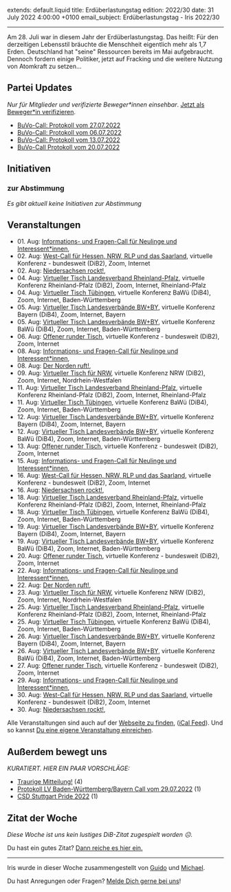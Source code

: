 
extends: default.liquid
title: Erdüberlastungstag
edition: 2022/30
date: 31 July 2022 4:00:00 +0100
email_subject: Erdüberlastungstag - Iris 2022/30

---
Am 28. Juli war in diesem Jahr der Erdüberlastungstag. Das heißt: Für den derzeitigen Lebensstil bräuchte die Menschheit eigentlich mehr als 1,7 Erden. Deutschland hat "seine" Ressourcen bereits im Mai aufgebraucht. Dennoch fordern einige Politiker, jetzt auf Fracking und die weitere Nutzung von Atomkraft zu setzen...


## Partei Updates

_Nur für Mitglieder und verifizierte Beweger\*innen einsehbar_. [Jetzt als Beweger\*in verifizieren](https://dib.de/bewegerin-werden/).

 - [BuVo-Call: Protokoll vom 27.07.2022](https://marktplatz.dib.de/t/buvo-call-protokoll-vom-27-07-2022/39548)
 - [BuVo-Call: Protokoll vom 06.07.2022](https://marktplatz.dib.de/t/buvo-call-protokoll-vom-06-07-2022/39540)
 - [BuVo-Call: Protokoll vom 13.07.2022](https://marktplatz.dib.de/t/buvo-call-protokoll-vom-13-07-2022/39539)
 - [BuVo-Call Protokoll vom 20.07.2022](https://marktplatz.dib.de/t/buvo-call-protokoll-vom-20-07-2022/39538)

## Initiativen

### zur Abstimmung
_Es gibt aktuell keine Initiativen zur Abstimmung_

## Veranstaltungen

 - 01.&nbsp;Aug: [Informations- und Fragen-Call für Neulinge und Interessent*innen](https://dib.de/veranstaltungen/informations-und-fragen-call-fuer-neulinge-und-interessentinnen-2022-08-01/), 
 - 02.&nbsp;Aug: [West-Call für Hessen, NRW, RLP und das Saarland](https://dib.de/veranstaltungen/west-call-fuer-hessen-nrw-rlp-und-das-saarland-2022-08-02/), virtuelle Konferenz - bundesweit (DiB2), Zoom, Internet
 - 02.&nbsp;Aug: [Niedersachsen rockt!](https://dib.de/veranstaltungen/niedersachsen-call-2022-08-02/), 
 - 04.&nbsp;Aug: [Virtueller Tisch Landesverband Rheinland-Pfalz](https://dib.de/veranstaltungen/virtueller-tisch-landesverband-rheinland-pfalz-2022-08-04/), virtuelle Konferenz Rheinland-Pfalz (DiB2), Zoom, Internet, Rheinland-Pfalz
 - 04.&nbsp;Aug: [Virtueller Tisch Tübingen](https://dib.de/veranstaltungen/virtueller-tisch-tuebingen-2022-08-04/), virtuelle Konferenz BaWü (DiB4), Zoom, Internet, Baden-Württemberg
 - 05.&nbsp;Aug: [Virtueller Tisch Landesverbände BW+BY](https://dib.de/veranstaltungen/virtueller-tisch-landesverbaende-bwby-2-2022-08-05/), virtuelle Konferenz Bayern (DiB4), Zoom, Internet, Bayern
 - 05.&nbsp;Aug: [Virtueller Tisch Landesverbände BW+BY](https://dib.de/veranstaltungen/virtueller-tisch-landesverbaende-bwby-3-2022-08-05/), virtuelle Konferenz BaWü (DiB4), Zoom, Internet, Baden-Württemberg
 - 06.&nbsp;Aug: [Offener runder Tisch](https://dib.de/veranstaltungen/offener-runder-tisch-2022-08-06/), virtuelle Konferenz - bundesweit (DiB2), Zoom, Internet
 - 08.&nbsp;Aug: [Informations- und Fragen-Call für Neulinge und Interessent*innen](https://dib.de/veranstaltungen/informations-und-fragen-call-fuer-neulinge-und-interessentinnen-2022-08-08/), 
 - 08.&nbsp;Aug: [Der Norden ruft!](https://dib.de/veranstaltungen/der-norden-ruft-2022-08-08/), 
 - 09.&nbsp;Aug: [Virtueller Tisch für NRW](https://dib.de/veranstaltungen/virtueller-tisch-landesverbaende-bwby-2022-08-09/), virtuelle Konferenz NRW (DiB2), Zoom, Internet, Nordrhein-Westfalen
 - 11.&nbsp;Aug: [Virtueller Tisch Landesverband Rheinland-Pfalz](https://dib.de/veranstaltungen/virtueller-tisch-landesverband-rheinland-pfalz-2022-08-11/), virtuelle Konferenz Rheinland-Pfalz (DiB2), Zoom, Internet, Rheinland-Pfalz
 - 11.&nbsp;Aug: [Virtueller Tisch Tübingen](https://dib.de/veranstaltungen/virtueller-tisch-tuebingen-2022-08-11/), virtuelle Konferenz BaWü (DiB4), Zoom, Internet, Baden-Württemberg
 - 12.&nbsp;Aug: [Virtueller Tisch Landesverbände BW+BY](https://dib.de/veranstaltungen/virtueller-tisch-landesverbaende-bwby-2-2022-08-12/), virtuelle Konferenz Bayern (DiB4), Zoom, Internet, Bayern
 - 12.&nbsp;Aug: [Virtueller Tisch Landesverbände BW+BY](https://dib.de/veranstaltungen/virtueller-tisch-landesverbaende-bwby-3-2022-08-12/), virtuelle Konferenz BaWü (DiB4), Zoom, Internet, Baden-Württemberg
 - 13.&nbsp;Aug: [Offener runder Tisch](https://dib.de/veranstaltungen/offener-runder-tisch-2022-08-13/), virtuelle Konferenz - bundesweit (DiB2), Zoom, Internet
 - 15.&nbsp;Aug: [Informations- und Fragen-Call für Neulinge und Interessent*innen](https://dib.de/veranstaltungen/informations-und-fragen-call-fuer-neulinge-und-interessentinnen-2022-08-15/), 
 - 16.&nbsp;Aug: [West-Call für Hessen, NRW, RLP und das Saarland](https://dib.de/veranstaltungen/west-call-fuer-hessen-nrw-rlp-und-das-saarland-2022-08-16/), virtuelle Konferenz - bundesweit (DiB2), Zoom, Internet
 - 16.&nbsp;Aug: [Niedersachsen rockt!](https://dib.de/veranstaltungen/niedersachsen-call-2022-08-16/), 
 - 18.&nbsp;Aug: [Virtueller Tisch Landesverband Rheinland-Pfalz](https://dib.de/veranstaltungen/virtueller-tisch-landesverband-rheinland-pfalz-2022-08-18/), virtuelle Konferenz Rheinland-Pfalz (DiB2), Zoom, Internet, Rheinland-Pfalz
 - 18.&nbsp;Aug: [Virtueller Tisch Tübingen](https://dib.de/veranstaltungen/virtueller-tisch-tuebingen-2022-08-18/), virtuelle Konferenz BaWü (DiB4), Zoom, Internet, Baden-Württemberg
 - 19.&nbsp;Aug: [Virtueller Tisch Landesverbände BW+BY](https://dib.de/veranstaltungen/virtueller-tisch-landesverbaende-bwby-2-2022-08-19/), virtuelle Konferenz Bayern (DiB4), Zoom, Internet, Bayern
 - 19.&nbsp;Aug: [Virtueller Tisch Landesverbände BW+BY](https://dib.de/veranstaltungen/virtueller-tisch-landesverbaende-bwby-3-2022-08-19/), virtuelle Konferenz BaWü (DiB4), Zoom, Internet, Baden-Württemberg
 - 20.&nbsp;Aug: [Offener runder Tisch](https://dib.de/veranstaltungen/offener-runder-tisch-2022-08-20/), virtuelle Konferenz - bundesweit (DiB2), Zoom, Internet
 - 22.&nbsp;Aug: [Informations- und Fragen-Call für Neulinge und Interessent*innen](https://dib.de/veranstaltungen/informations-und-fragen-call-fuer-neulinge-und-interessentinnen-2022-08-22/), 
 - 22.&nbsp;Aug: [Der Norden ruft!](https://dib.de/veranstaltungen/der-norden-ruft-2022-08-22/), 
 - 23.&nbsp;Aug: [Virtueller Tisch für NRW](https://dib.de/veranstaltungen/virtueller-tisch-landesverbaende-bwby-2022-08-23/), virtuelle Konferenz NRW (DiB2), Zoom, Internet, Nordrhein-Westfalen
 - 25.&nbsp;Aug: [Virtueller Tisch Landesverband Rheinland-Pfalz](https://dib.de/veranstaltungen/virtueller-tisch-landesverband-rheinland-pfalz-2022-08-25/), virtuelle Konferenz Rheinland-Pfalz (DiB2), Zoom, Internet, Rheinland-Pfalz
 - 25.&nbsp;Aug: [Virtueller Tisch Tübingen](https://dib.de/veranstaltungen/virtueller-tisch-tuebingen-2022-08-25/), virtuelle Konferenz BaWü (DiB4), Zoom, Internet, Baden-Württemberg
 - 26.&nbsp;Aug: [Virtueller Tisch Landesverbände BW+BY](https://dib.de/veranstaltungen/virtueller-tisch-landesverbaende-bwby-2-2022-08-26/), virtuelle Konferenz Bayern (DiB4), Zoom, Internet, Bayern
 - 26.&nbsp;Aug: [Virtueller Tisch Landesverbände BW+BY](https://dib.de/veranstaltungen/virtueller-tisch-landesverbaende-bwby-3-2022-08-26/), virtuelle Konferenz BaWü (DiB4), Zoom, Internet, Baden-Württemberg
 - 27.&nbsp;Aug: [Offener runder Tisch](https://dib.de/veranstaltungen/offener-runder-tisch-2022-08-27/), virtuelle Konferenz - bundesweit (DiB2), Zoom, Internet
 - 29.&nbsp;Aug: [Informations- und Fragen-Call für Neulinge und Interessent*innen](https://dib.de/veranstaltungen/informations-und-fragen-call-fuer-neulinge-und-interessentinnen-2022-08-29/), 
 - 30.&nbsp;Aug: [West-Call für Hessen, NRW, RLP und das Saarland](https://dib.de/veranstaltungen/west-call-fuer-hessen-nrw-rlp-und-das-saarland-2022-08-30/), virtuelle Konferenz - bundesweit (DiB2), Zoom, Internet
 - 30.&nbsp;Aug: [Niedersachsen rockt!](https://dib.de/veranstaltungen/niedersachsen-call-2022-08-30/), 

Alle Veranstaltungen sind auch auf der [Webseite zu finden](https://dib.de/veranstaltungen/), ([iCal Feed](https://dib.de/?ical=1)). Und so kannst [Du eine eigene Veranstaltung einreichen](https://marktplatz.dib.de/t/eine-veranstaltung-auf-der-webseite-einreichen/21379).


## Außerdem bewegt uns

_KURATIERT. HIER EIN PAAR VORSCHLÄGE:_
 - [Traurige Mitteilung!](https://marktplatz.dib.de/t/traurige-mitteilung/39546) (4)
 - [Protokoll LV Baden-Württemberg/Bayern Call vom 29.07.2022](https://marktplatz.dib.de/t/protokoll-lv-baden-wuerttemberg-bayern-call-vom-29-07-2022/39549) (1)
 - [CSD Stuttgart Pride 2022](https://marktplatz.dib.de/t/csd-stuttgart-pride-2022/39551) (1)


## Zitat der Woche
_Diese Woche ist uns kein lustiges DiB-Zitat zugespielt worden ☹._

Du hast ein gutes Zitat? [Dann reiche es hier ein.](https://marktplatz.dib.de/t/fortsetzung-lustige-dib-zitate/24431)


---

Iris wurde in dieser Woche zusammengestellt von [Guido](https://marktplatz.dib.de/u/Guido/) und [Michael](https://marktplatz.dib.de/u/MichaelVoss/).

Du hast Anregungen oder Fragen? [Melde Dich gerne bei uns](https://marktplatz.dib.de/t/neu-iris-die-woechtliche-zusammenfasssung-zum-sonntagsbrunch/10990)!

